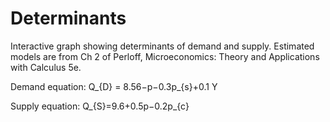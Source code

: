 # Determinants
Interactive graph showing determinants of demand and supply. Estimated models are from Ch 2 of Perloff, Microeconomics: Theory and Applications with Calculus 5e.

Demand equation:
Q_{D} = 8.56−p−0.3p_{s}+0.1 Y

Supply equation:
Q_{S}=9.6+0.5p−0.2p_{c}
